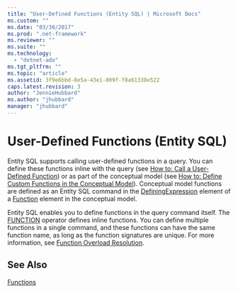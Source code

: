 ```yaml
---
title: "User-Defined Functions (Entity SQL) | Microsoft Docs"
ms.custom: ""
ms.date: "03/30/2017"
ms.prod: ".net-framework"
ms.reviewer: ""
ms.suite: ""
ms.technology: 
  - "dotnet-ado"
ms.tgt_pltfrm: ""
ms.topic: "article"
ms.assetid: 3f9e6bbd-8e5a-43e1-809f-f8a61338e522
caps.latest.revision: 3
author: "JennieHubbard"
ms.author: "jhubbard"
manager: "jhubbard"
---
```

# User-Defined Functions (Entity SQL)
Entity SQL supports calling user-defined functions in a query. You can define these functions inline with the query (see [How to: Call a User-Defined Function](http://msdn.microsoft.com/en-us/ad131b86-8b4e-4747-8605-d4fc64fb9d02)) or as part of the conceptual model (see [How to: Define Custom Functions in the Conceptual Model](http://msdn.microsoft.com/en-us/0dad7b8b-58f6-4271-b238-f34810d68e5f)). Conceptual model functions are defined as an Entity SQL command in the [DefiningExpression](http://msdn.microsoft.com/en-us/d3da8d8b-a048-47ee-8d81-0c2ea3acdd3e) element of a [Function](http://msdn.microsoft.com/en-us/dc3beca7-55cf-4977-8db0-5064cdbab134) element in the conceptual model.  
  
 Entity SQL enables you to define functions in the query command itself. The [FUNCTION](../../../../../../docs/framework/data/adonet/ef/language-reference/function-entity-sql.md) operator defines inline functions. You can define multiple functions in a single command, and these functions can have the same function name, as long as the function signatures are unique. For more information, see [Function Overload Resolution](../../../../../../docs/framework/data/adonet/ef/language-reference/function-overload-resolution-entity-sql.md).  
  
## See Also  
 [Functions](../../../../../../docs/framework/data/adonet/ef/language-reference/functions-entity-sql.md)